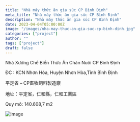 ```yaml
---
title: "Nhà máy thức ăn gia súc CP Bình Định"
meta_title: "Nhà máy thức ăn gia súc CP Bình Định"
description: "Nhà máy thức ăn gia súc CP Bình Định"
date: 2023-04-04T05:00:00Z
image: "/images/nha-may-thuc-an-gia-suc-cp-binh-dinh.jpg"
categories: ["project"]
author: ""
tags: ["project"]
draft: false
---
```


Nhà Xưởng Chế Biến Thức Ăn Chăn Nuôi CP Bình Định

ĐC : KCN Nhơn Hòa, Huyện Nhơn Hòa,Tỉnh Bình Định

平定省 – CP畜牧飼料製造廠

地址：平定省，仁和縣，仁和工業區

Quy mô: 140.608,7 m2

![image](/images/nha-may-thuc-an-gia-suc-cp-binh-dinh.jpg)
